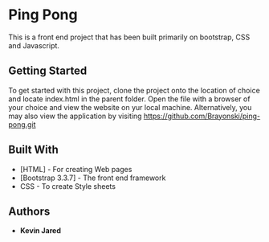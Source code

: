 # Ping Pong

This is a front end project that has been built primarily on bootstrap, CSS and Javascript.

## Getting Started

To get started with this project, clone the project onto the location of choice and locate index.html in the parent folder. Open the file with a browser of your choice and view the website on yur local machine. Alternatively, you may also view the application by visiting https://github.com/Brayonski/ping-pong.git

## Built With

* [HTML] - For creating Web pages
* [Bootstrap 3.3.7] - The front end framework
* CSS - To create Style sheets


## Authors

* **Kevin Jared** 